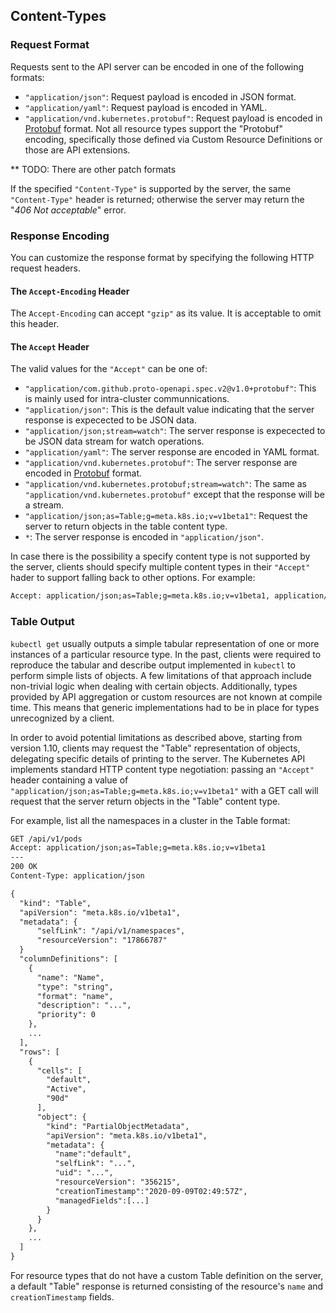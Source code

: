 ## Content-Types

### Request Format

Requests sent to the API server can be encoded in one of the following
formats:

- `"application/json"`: Request payload is encoded in JSON format.
- `"application/yaml"`: Request payload is encoded in YAML.
- `"application/vnd.kubernetes.protobuf"`: Request payload is encoded in
  [Protobuf](https://developers.google.com/protocol-buffers) format.
  Not all resource types support the "Protobuf" encoding, specifically those
  defined via Custom Resource Definitions or those are API extensions.

** TODO: There are other patch formats

If the specified `"Content-Type"` is supported by the server, the same
`"Content-Type"` header is returned; otherwise the server may return the
"*406 Not acceptable*" error.

### Response Encoding

You can customize the response format by specifying the following HTTP request
headers.

#### The `Accept-Encoding` Header

The `Accept-Encoding` can accept `"gzip"` as its value. It is acceptable to
omit this header.

#### The `Accept` Header

The valid values for the `"Accept"` can be one of:

  * `"application/com.github.proto-openapi.spec.v2@v1.0+protobuf"`:
    This is mainly used for intra-cluster communnications.
  * `"application/json"`: This is the default value indicating that the server
    response is expecected to be JSON data.
  * `"application/json;stream=watch"`: The server response is expecected to be
    JSON data stream for watch operations.
  * `"application/yaml"`: The server response are encoded in YAML format.
  * `"application/vnd.kubernetes.protobuf"`: The server response are encoded in
    [Protobuf](https://developers.google.com/protocol-buffers) format.
  * `"application/vnd.kubernetes.protobuf;stream=watch"`: The same as
    `"application/vnd.kubernetes.protobuf"` except that the response will be a
    stream.
  * `"application/json;as=Table;g=meta.k8s.io;v=v1beta1"`: Request the server
    to return objects in the table content type.
  * `*`: The server response is encoded in `"application/json"`.

In case there is the possibility a specify content type is not supported by
the server, clients should specify multiple content types in their `"Accept"`
hader to support falling back to other options. For example:

```html
Accept: application/json;as=Table;g=meta.k8s.io;v=v1beta1, application/json
```

### Table Output

`kubectl get` usually outputs a simple tabular representation of one or more
instances of a particular resource type. In the past, clients were required to
reproduce the tabular and describe output implemented in `kubectl` to perform
simple lists of objects. A few limitations of that approach include
non-trivial logic when dealing with certain objects. Additionally, types
provided by API aggregation or custom resources are not known at compile time.
This means that generic implementations had to be in place for types
unrecognized by a client.

In order to avoid potential limitations as described above, starting from
version 1.10, clients may request the "Table" representation of objects,
delegating specific details of printing to the server. The Kubernetes API
implements standard HTTP content type negotiation: passing an `"Accept"`
header containing a value of
`"application/json;as=Table;g=meta.k8s.io;v=v1beta1"` with a GET call will
request that the server return objects in the "Table" content type.

For example, list all the namespaces in a cluster in the Table format:

```html
GET /api/v1/pods
Accept: application/json;as=Table;g=meta.k8s.io;v=v1beta1
---
200 OK
Content-Type: application/json

{
  "kind": "Table",
  "apiVersion": "meta.k8s.io/v1beta1",
  "metadata": {
      "selfLink": "/api/v1/namespaces",
      "resourceVersion": "17866787"
  }
  "columnDefinitions": [
    {
      "name": "Name",
      "type": "string",
      "format": "name",
      "description": "...",
      "priority": 0
    },
    ...
  ],
  "rows": [
    {
      "cells": [
        "default",
        "Active",
        "90d"
      ],
      "object": {
        "kind": "PartialObjectMetadata",
        "apiVersion": "meta.k8s.io/v1beta1",
        "metadata": {
          "name":"default",
          "selfLink": "...",
          "uid": "...",
          "resourceVersion": "356215",
          "creationTimestamp":"2020-09-09T02:49:57Z",
          "managedFields":[...]
        }
      }
    },
    ...
  ]
}
```

For resource types that do not have a custom Table definition on the server, a
default "Table" response is returned consisting of the resource's `name` and
`creationTimestamp` fields.
